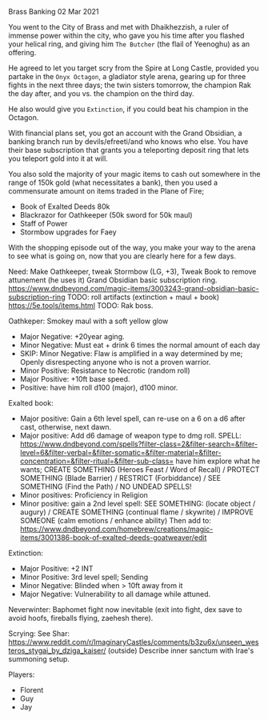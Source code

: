 Brass Banking
02 Mar 2021

You went to the City of Brass and met with Dhaikhezzish, a ruler of immense power within the city, who gave you his time after you flashed your helical ring, and giving him `The Butcher` (the flail of Yeenoghu) as an offering.

He agreed to let you target scry from the Spire at Long Castle, provided you partake in the `Onyx Octagon`, a gladiator style arena, gearing up for three fights in the next three days; the twin sisters tomorrow, the champion Rak the day after, and you vs. the champion on the third day.

He also would give you `Extinction`, if you could beat his champion in the Octagon.

With financial plans set, you got an account with the Grand Obsidian, a banking branch run by devils/efreeti/and who knows who else. You have their base subscription that grants you a teleporting deposit ring that lets you teleport gold into it at will.

You also sold the majority of your magic items to cash out somewhere in the range of 150k gold (what necessitates a bank), then you used a commensurate amount on items traded in the Plane of Fire;

- Book of Exalted Deeds 80k
- Blackrazor for Oathkeeper (50k sword for 50k maul)
- Staff of Power
- Stormbow upgrades for Faey

With the shopping episode out of the way, you make your way to the arena to see what is going on, now that you are clearly here for a few days.

Need: Make Oathkeeper, tweak Stormbow (LG, +3), Tweak Book to remove attunement (he uses it)
Grand Obsidian basic subscription ring.
https://www.dndbeyond.com/magic-items/3003243-grand-obsidian-basic-subscription-ring
TODO: roll artifacts (extinction + maul + book) https://5e.tools/items.html
TODO: Rak boss.

Oathkeper: Smokey maul with a soft yellow glow
- Major Negative: +20year aging.
- Minor Negative: Must eat + drink 6 times the normal amount of each day
- SKIP: Minor Negative: Flaw is amplified in a way determined by me; Openly disrespecting anyone who is not a proven warrior.
- Minor Positive: Resistance to Necrotic (random roll)
- Major Positive: +10ft base speed.
- Positive: have him roll d100 (major), d100 minor.

Exalted book:
- Major positive: Gain a 6th level spell, can re-use on a 6 on a d6 after cast, otherwise, next dawn.
- Major positive: Add d6 damage of weapon type to dmg roll.
SPELL: https://www.dndbeyond.com/spells?filter-class=2&filter-search=&filter-level=6&filter-verbal=&filter-somatic=&filter-material=&filter-concentration=&filter-ritual=&filter-sub-class=
have him explore what he wants; CREATE SOMETHING (Heroes Feast / Word of Recall) / PROTECT SOMETHING (Blade Barrier) / RESTRICT (Forbiddance) / SEE SOMETHING (Find the Path) / NO UNDEAD SPELLS!
- Minor positives: Proficiency in Religion
- Minor positive: gain a 2nd level spell: SEE SOMETHING: (locate object / augury) / CREATE SOMETHING (continual flame / skywrite) / IMPROVE SOMEONE (calm emotions / enhance ability)
Then add to: https://www.dndbeyond.com/homebrew/creations/magic-items/3001386-book-of-exalted-deeds-goatweaver/edit

Extinction:
- Major Positive: +2 INT
- Minor Positive: 3rd level spell; Sending
- Minor Negative: Blinded when > 10ft away from it
- Major Negative: Vulnerability to all damage while attuned.

Neverwinter: Baphomet fight now inevitable (exit into fight, dex save to avoid hoofs, fireballs flying, zaehesh there).

Scrying: See Shar: https://www.reddit.com/r/ImaginaryCastles/comments/b3zu6x/unseen_westeros_stygai_by_dziga_kaiser/ (outside)
Describe inner sanctum with Irae's summoning setup.

Players:
- Florent
- Guy
- Jay
